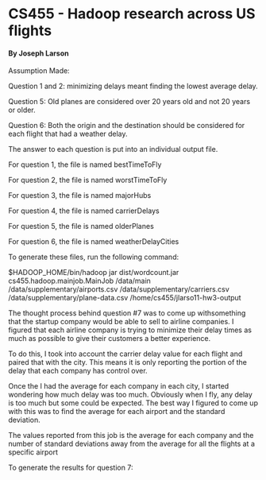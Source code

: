# CS455 - Hadoop research across US flights

#### By Joseph Larson

Assumption Made: 

Question 1 and 2: minimizing delays meant finding the lowest average delay.

Question 5: Old planes are considered over 20 years old and not 20 years or older. 

Question 6: Both the origin and the destination should be considered for each flight that had a weather delay.

The answer to each question is put into an individual output file. 

For question 1, the file is named bestTimeToFly 

For question 2, the file is named worstTimeToFly

For question 3, the file is named majorHubs

For question 4, the file is named carrierDelays

For question 5, the file is named olderPlanes

For question 6, the file is named weatherDelayCities

To generate these files, run the following command: 

$HADOOP_HOME/bin/hadoop jar dist/wordcount.jar cs455.hadoop.mainjob.MainJob /data/main /data/supplementary/airports.csv /data/supplementary/carriers.csv /data/supplementary/plane-data.csv /home/cs455/jlarso11-hw3-output

The thought process behind question #7 was to come up withsomething that the startup company would be able to sell to airline companies.  I figured that each airline company is trying to minimize their delay times as much as possible to give their customers a better experience. 

To do this, I took into account the carrier delay value for each flight and paired that with the city.  This means it is only reporting the portion of the delay that each company has control over.  

Once the I had the average for each company in each city, I started wondering how much delay was too much.  Obviously when I fly, any delay is too much but some could be expected.  The best way I figured to come up with this was to find the average for each airport and the standard deviation. 

The values reported from this job is the average for each company and the number of standard deviations away from the average for all the flights at a specific airport

To generate the results for question 7: 

